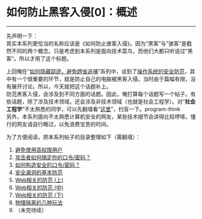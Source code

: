 # 如何防止黑客入侵[0]：概述 

-----

 先声明一下：  
 其实本系列更恰当的名称应该是《如何防止骇客入侵》。因为”黑客“与”骇客“是截然不同的两个概念。只是考虑到本系列是面向技术菜鸟，而他们大都只听说过”黑客“。所以才用了这个标题。  
   
 上回俺在“[如何隐藏踪迹，避免跨省追捕](https://program-think.blogspot.com/2010/04/howto-cover-your-tracks-0.html)”系列中，谈到了[操作系统的安全防范](https://program-think.blogspot.com/2010/05/howto-cover-your-tracks-3.html)，其中有一个很重要的环节，就是防止自己的电脑被黑客入侵。当时由于篇幅有限，没有展开讨论。所以，今天就把这个话题补上。  
 防范黑客入侵，会涉及到不同方面的话题。因此，俺打算每个话题写一个帖子。有些话题，除了涉及技术领域，还会涉及非技术领域（也就是社会工程学）。对“**社会工程学**”不太熟悉的同学，可以先翻墙看“[这里](https://program-think.blogspot.com/2009/05/social-engineering-0-overview.html)”，扫盲一下。program-think  
 另外，本系列面向不太熟悉计算机安全的网友，某些技术细节会讲得比较啰嗦。懂行的网友请自行略过，以免浪费宝贵的时间。  
   
    
 为了方便阅读，把本系列帖子的目录整理如下（需翻墙）：  
 1. [避免使用高权限用户](https://program-think.blogspot.com/2010/06/howto-prevent-hacker-attack-1.html)  
 2. [攻击者如何搞定你的口令/密码？](https://program-think.blogspot.com/2010/06/howto-prevent-hacker-attack-2.html)  
 3. [如何构造安全的口令/密码？](https://program-think.blogspot.com/2010/06/howto-prevent-hacker-attack-3.html)  
 4. [安全漏洞的基本防范](https://program-think.blogspot.com/2010/08/howto-prevent-hacker-attack-4.html)  
 5. [Web相关的防范 (上)](https://program-think.blogspot.com/2012/08/howto-prevent-hacker-attack-5.html)  
 6. [Web相关的防范 (中)](https://program-think.blogspot.com/2012/09/howto-prevent-hacker-attack-6.html)  
 7. [Web相关的防范 (下)](https://program-think.blogspot.com/2012/10/howto-prevent-hacker-attack-7.html)  
 8. [物理隔离的几种玩法](https://program-think.blogspot.com/2016/12/howto-prevent-hacker-attack-8.html)  
 9. （未完待续） 